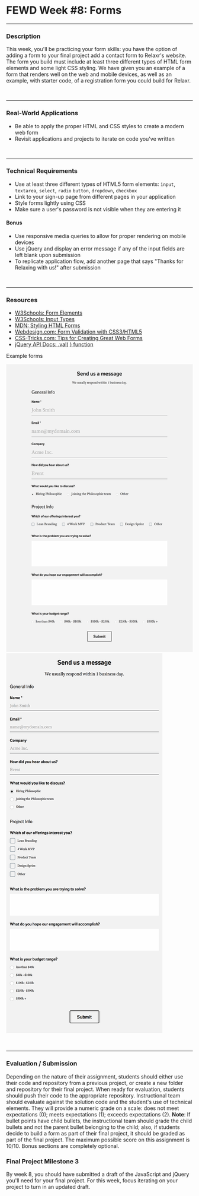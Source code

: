 # FEWD Week #8: Forms

---


### Description 

This week, you'll be practicing your form skills: you have the option of adding a form to your final project add a contact form to Relaxr's website. The form you build must include at least three different types of HTML form elements and some light CSS styling. We have given you an example of a form that renders well on the web and mobile devices, as well as an example, with starter code, of a registration form you could build for Relaxr.

<br>

---


### Real-World Applications

- Be able to apply the proper HTML and CSS styles to create a modern web form
- Revisit applications and projects to iterate on code you've written 


<br>

---


### Technical Requirements 

- Use at least three different types of HTML5 form elements: ```input```, ```textarea```, ```select```, ```radio``` ```button```, ```dropdown```, ```checkbox```
- Link to your sign-up page from different pages in your application 
- Style forms lightly using CSS
- Make sure a user's password is not visible when they are entering it

#### Bonus

- Use responsive media queries to allow for proper rendering on mobile devices 
- Use jQuery and display an error message if any of the input fields are left blank upon submission 
- To replicate application flow, add another page that says "Thanks for Relaxing with us!" after submission



<br>

---

### Resources

- [W3Schools: Form Elements](http://www.w3schools.com/html/html_form_elements.asp)
- [W3Schools: Input Types](http://www.w3schools.com/html/html_form_input_types.asp)
- [MDN: Styling HTML Forms](https://developer.mozilla.org/en-US/docs/Web/Guide/HTML/Forms/Styling_HTML_forms)
- [Webdesign.com: Form Validation with CSS3/HTML5](http://webdesign.tutsplus.com/tutorials/bring-your-forms-up-to-date-with-css3-and-html5-validation--webdesign-4738)
- [CSS-Tricks.com: Tips for Creating Great Web Forms](http://css-tricks.com/tips-for-creating-great-web-forms/)
- [jQuery API Docs: .val( ) function](http://api.jquery.com/val/)

Example forms

![Example Contact Form - Web](starter_code/images/contact-web.png)
![Example Contact Form - Mobile](starter_code/images/contact-mobile.png)

<br>

---

### Evaluation / Submission


Depending on the nature of their assignment, students should either use their code and repository from a previous project, or create a new folder and repository for their final project. When ready for evaluation, students should push their code to the appropriate repository. Instructional team should evaluate against the solution code and the student's use of technical elements. They will provide a numeric grade on a scale: does not meet expectations (0); meets expectations (1); exceeds expectations (2). **Note**: If bullet points have child bullets, the instructional team should grade the child bullets and not the parent bullet belonging to the child; also, if students decide to build a form as part of their final project, it should be graded as part of the final project. The maximum possible score on this assignment is 10/10. Bonus sections are completely optional.


### Final Project Milestone 3

By week 8, you should have submitted a draft of the JavaScript and jQuery you'll need for your final project.  For this week, focus iterating on your project to turn in an updated draft. 

